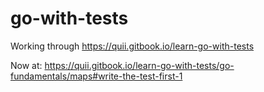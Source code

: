 # go-with-tests

Working through https://quii.gitbook.io/learn-go-with-tests


Now at: https://quii.gitbook.io/learn-go-with-tests/go-fundamentals/maps#write-the-test-first-1